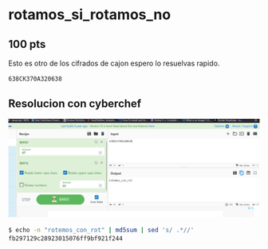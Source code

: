 # rotamos_si_rotamos_no

## 100 pts

Esto es otro de los cifrados de cajon espero lo resuelvas rapido.

```bash
638CK370A320638
```

## Resolucion con cyberchef

![alt text](image.png)

```bash
$ echo -n "rotemos_con_rot" | md5sum | sed 's/ .*//'
fb297129c28923015076ff9bf921f244
```
